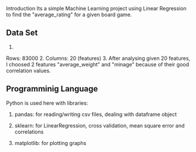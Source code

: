 Introduction
Its a simple Machine Learning project using Linear Regression 
to find the "average_rating" for a given board game.


## Data Set
1. 
Rows: 83000
2.
 Columns: 20 (features)
3. 
After analysing given 20 features, I choosed 2 features "average_weight" and "minage" because of their good correlation values.


## Programminig Language
Python is used here with libraries:
 
1. pandas: for reading/writing csv files, dealing with dataframe object

2. sklearn: for LinearRegression, cross validation, mean square error and correlations

3. matplotlib: for plotting graphs

